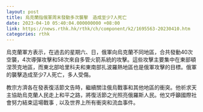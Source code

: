 ```yaml
---
layout: post
title: 烏克蘭指俄軍周末發動多次襲擊　造成至少7人死亡
date: 2023-04-10 05:40:04.000000000 +08:00
link: https://news.rthk.hk/rthk/ch/component/k2/1695563-20230410.htm
categories: rthk
---
```


烏克蘭軍方表示，在過去的星期六、日，俄軍向烏克蘭不同地區，合共發動40次空襲，4次導彈攻擊和58次來自多管火箭系統的攻擊。這些攻擊主要集中在東部頓涅茨克地區，而東北部哈里科夫和東南部扎波羅熱地區也是俄軍攻擊的目標。俄軍的襲擊造成至少7人死亡，多人受傷。

教宗方濟各在發表復活節文告時，繼續關注俄烏戰事和其他地區的衝突。他祈求天主協助烏克蘭人民走上和平之路，將復活節之光照亮俄羅斯人民。他又呼籲國際社會努力結束這場戰事﹐以及世界上所有衝突和流血事件。
